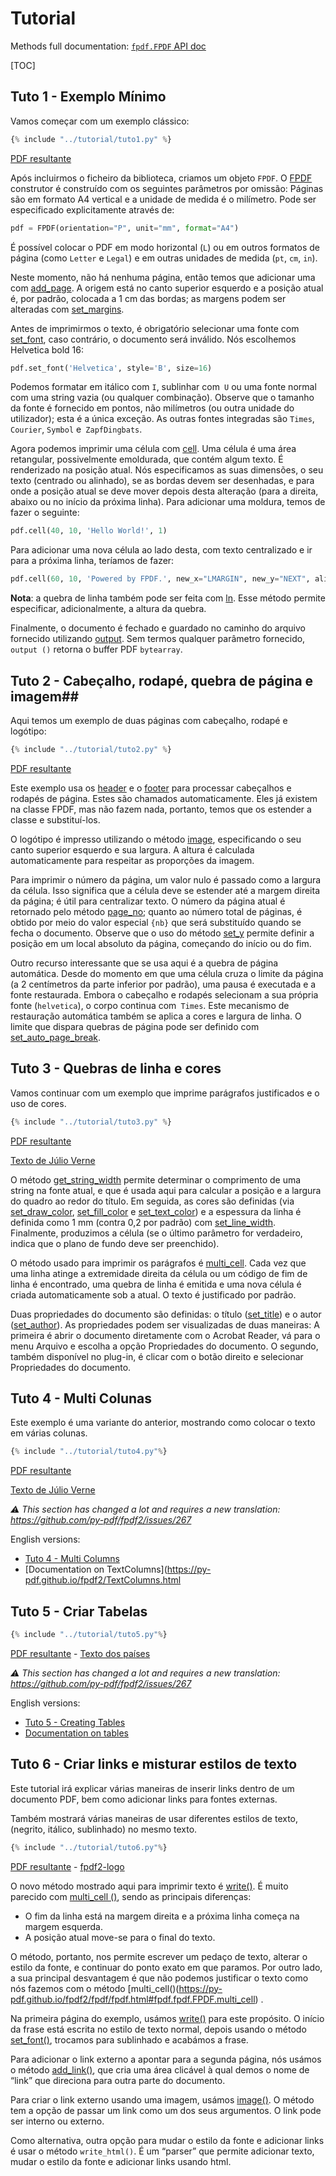 # Tutorial #

Methods full documentation: [`fpdf.FPDF` API doc](https://py-pdf.github.io/fpdf2/fpdf/fpdf.html#fpdf.fpdf.FPDF)

[TOC]

## Tuto 1 - Exemplo Mínimo ##

Vamos começar com um exemplo clássico:

```python
{% include "../tutorial/tuto1.py" %}
```

[PDF resultante](https://github.com/py-pdf/fpdf2/raw/master/tutorial/tuto1.pdf)

Após incluirmos o ficheiro da biblioteca, criamos um objeto `FPDF`. O
[FPDF](fpdf/fpdf.html#fpdf.fpdf.FPDF) construtor é construído com os seguintes parâmetros por omissão: 
Páginas são em formato A4 vertical e a unidade de medida é o milímetro.
Pode ser especificado explicitamente através de:

```python
pdf = FPDF(orientation="P", unit="mm", format="A4")
```

É possível colocar o PDF em modo horizontal (`L`) ou em outros formatos de página
(como `Letter` e `Legal`) e em outras unidades de medida (`pt`, `cm`, `in`).

Neste momento, não há nenhuma página, então temos que adicionar uma com
[add_page](fpdf/fpdf.html#fpdf.fpdf.FPDF.add_page). A origem está no canto superior esquerdo e a posição atual é, por padrão, colocada a 1 cm das bordas; as margens podem ser alteradas com [set_margins](fpdf/fpdf.html#fpdf.fpdf.FPDF.set_margins).

Antes de imprimirmos o texto, é obrigatório selecionar uma fonte com
[set_font](fpdf/fpdf.html#fpdf.fpdf.FPDF.set_font), caso contrário, o documento será inválido.
Nós escolhemos Helvetica bold 16:

```python
pdf.set_font('Helvetica', style='B', size=16)
```
Podemos formatar em itálico com `I`, sublinhar com` U` ou uma fonte normal
com uma string vazia (ou qualquer combinação). Observe que o tamanho da fonte é fornecido em pontos, não milímetros (ou outra unidade do utilizador); esta é a única exceção.
As outras fontes integradas são `Times`,` Courier`, `Symbol` e` ZapfDingbats`.

Agora podemos imprimir uma célula com [cell](fpdf/fpdf.html#fpdf.fpdf.FPDF.cell). Uma célula é uma área retangular, possivelmente emoldurada, que contém algum texto. É renderizado na posição atual. Nós especificamos as suas dimensões, o seu texto (centrado ou alinhado), se as bordas devem ser desenhadas, e para onde a posição atual se deve mover depois desta alteração (para a direita, abaixo ou no início da próxima linha). Para adicionar uma moldura, temos de fazer o seguinte:

```python
pdf.cell(40, 10, 'Hello World!', 1)
```

Para adicionar uma nova célula ao lado desta, com texto centralizado e ir para a próxima linha, teríamos de fazer:

```python
pdf.cell(60, 10, 'Powered by FPDF.', new_x="LMARGIN", new_y="NEXT", align='C')
```

**Nota**: a quebra de linha também pode ser feita com [ln](fpdf/fpdf.html#fpdf.fpdf.FPDF.ln). Esse método permite especificar, adicionalmente, a altura da quebra.

Finalmente, o documento é fechado e guardado no caminho do arquivo fornecido utilizando
[output](fpdf/fpdf.html#fpdf.fpdf.FPDF.output). Sem termos qualquer parâmetro fornecido, `output ()` retorna o buffer PDF `bytearray`.

## Tuto 2 - Cabeçalho, rodapé, quebra de página e imagem##

Aqui temos um exemplo de duas páginas com cabeçalho, rodapé e logótipo:

```python
{% include "../tutorial/tuto2.py" %}
```

[PDF resultante](https://github.com/py-pdf/fpdf2/raw/master/tutorial/tuto2.pdf)

Este exemplo usa os [header](fpdf/fpdf.html#fpdf.fpdf.FPDF.header) e o [footer](fpdf/fpdf.html#fpdf.fpdf.FPDF.footer) para processar cabeçalhos e rodapés de página. Estes são chamados automaticamente. Eles já existem na classe FPDF, mas não fazem nada, portanto, temos que os estender a classe e substituí-los.

O logótipo é impresso utilizando o método [image](fpdf/fpdf.html#fpdf.fpdf.FPDF.image), especificando o seu canto superior esquerdo e sua largura. A altura é calculada automaticamente para respeitar as proporções da imagem.

Para imprimir o número da página, um valor nulo é passado como a largura da célula. Isso significa que a célula deve se estender até a margem direita da página; é útil para centralizar texto. O número da página atual é retornado pelo método [page_no](fpdf/fpdf.html#fpdf.fpdf.FPDF.page_no); quanto ao número total de páginas, é obtido por meio do valor especial `{nb}` que será substituído quando se fecha o documento.
Observe que o uso do método [set_y](fpdf/fpdf.html#fpdf.fpdf.FPDF.set_y) permite definir a posição em um local absoluto da página, começando do início ou do fim.

Outro recurso interessante que se usa aqui é a quebra de página automática. Desde do momento em que uma célula cruza o limite da página (a 2 centímetros da parte inferior por
padrão), uma pausa é executada e a fonte restaurada. Embora o cabeçalho e rodapés selecionam a sua própria fonte (`helvetica`), o corpo continua com` Times`.
Este mecanismo de restauração automática também se aplica a cores e largura de linha.
O limite que dispara quebras de página pode ser definido com
[set_auto_page_break](fpdf/fpdf.html#fpdf.fpdf.FPDF.set_auto_page_break).

## Tuto 3 - Quebras de linha e cores ##

Vamos continuar com um exemplo que imprime parágrafos justificados e o uso de cores.

```python
{% include "../tutorial/tuto3.py" %}
```

[PDF resultante](https://github.com/py-pdf/fpdf2/raw/master/tutorial/tuto3.pdf)

[Texto de Júlio Verne](https://github.com/py-pdf/fpdf2/raw/master/tutorial/20k_c1.txt)

O método [get_string_width](fpdf/fpdf.html#fpdf.fpdf.FPDF.get_string_width) permite determinar o comprimento de uma string na fonte atual, e que é usada aqui para calcular a posição e a largura do quadro ao redor do título. Em seguida, as cores são definidas (via [set_draw_color](fpdf/fpdf.html#fpdf.fpdf.FPDF.set_draw_color), [set_fill_color](fpdf/fpdf.html#fpdf.fpdf.FPDF.set_fill_color) e [set_text_color](fpdf/fpdf.html#fpdf.fpdf.FPDF.set_text_color)) e a espessura da linha é definida como 1 mm (contra 0,2 por padrão) com [set_line_width](fpdf/fpdf.html#fpdf.fpdf.FPDF.set_line_width). Finalmente, produzimos a célula (se o último parâmetro for verdadeiro, indica que o plano de fundo deve ser preenchido).

O método usado para imprimir os parágrafos é [multi_cell](fpdf/fpdf.html#fpdf.fpdf.FPDF.multi_cell).
Cada vez que uma linha atinge a extremidade direita da célula ou um código de fim de linha é encontrado, uma quebra de linha é emitida e uma nova célula é criada automaticamente sob a atual. O texto é justificado por padrão.

Duas propriedades do documento são definidas: o título
([set_title](fpdf/fpdf.html#fpdf.fpdf.FPDF.set_title)) e o autor
([set_author](fpdf/fpdf.html#fpdf.fpdf.FPDF.set_author)). As propriedades podem ser visualizadas de duas maneiras:
A primeira é abrir o documento diretamente com o Acrobat Reader, vá para o menu Arquivo
e escolha a opção Propriedades do documento. 
O segundo, também disponível no plug-in, é clicar com o botão direito e selecionar Propriedades do documento.

## Tuto 4 - Multi Colunas ##

Este exemplo é uma variante do anterior, mostrando como colocar o texto em várias colunas.

```python
{% include "../tutorial/tuto4.py"%}
```

[PDF resultante](https://github.com/py-pdf/fpdf2/raw/master/tutorial/tuto4.pdf)

[Texto de Júlio Verne](https://github.com/py-pdf/fpdf2/raw/master/tutorial/20k_c1.txt)

_⚠️ This section has changed a lot and requires a new translation: <https://github.com/py-pdf/fpdf2/issues/267>_

English versions:

* [Tuto 4 - Multi Columns](https://py-pdf.github.io/fpdf2/Tutorial.html#tuto-4-multi-columns)
* [Documentation on TextColumns](https://py-pdf.github.io/fpdf2/TextColumns.html


## Tuto 5 - Criar Tabelas ##

```python
{% include "../tutorial/tuto5.py"%}
```

[PDF resultante](https://github.com/py-pdf/fpdf2/raw/master/tutorial/tuto5.pdf) -
[Texto dos países](https://github.com/py-pdf/fpdf2/raw/master/tutorial/countries.txt)

_⚠️ This section has changed a lot and requires a new translation: <https://github.com/py-pdf/fpdf2/issues/267>_

English versions:

* [Tuto 5 - Creating Tables](https://py-pdf.github.io/fpdf2/Tutorial.html#tuto-5-creating-tables)
* [Documentation on tables](https://py-pdf.github.io/fpdf2/Tables.html)

## Tuto 6 - Criar links e misturar estilos de texto ##

Este tutorial irá explicar várias maneiras de inserir links dentro de um documento PDF, bem como adicionar links para fontes externas.

Também mostrará várias maneiras de usar diferentes estilos de texto, (negrito, itálico, sublinhado) no mesmo texto.

```python
{% include "../tutorial/tuto6.py"%}
```

[PDF resultante](https://github.com/py-pdf/fpdf2/raw/master/tutorial/tuto6.pdf) -
[fpdf2-logo](https://raw.githubusercontent.com/py-pdf/fpdf2/master/docs/fpdf2-logo.png)



O novo método mostrado aqui para imprimir texto é [write()](https://py-pdf.github.io/fpdf2/fpdf/fpdf.html#fpdf.fpdf.FPDF.write). É muito parecido com [multi_cell ()](https://py-pdf.github.io/fpdf2/fpdf/fpdf.html#fpdf.fpdf.FPDF.multi_cell), sendo as principais diferenças:

- O fim da linha está na margem direita e a próxima linha começa na 
  margem esquerda.
- A posição atual move-se para o final do texto.

O método, portanto, nos permite escrever um pedaço de texto, alterar o estilo da fonte, e continuar do ponto exato em que paramos.
Por outro lado, a sua principal desvantagem é que não podemos justificar o texto como nós fazemos com o método [multi_cell()(https://py-pdf.github.io/fpdf2/fpdf/fpdf.html#fpdf.fpdf.FPDF.multi_cell) .

Na primeira página do exemplo, usámos [write()](https://py-pdf.github.io/fpdf2/fpdf/fpdf.html#fpdf.fpdf.FPDF.write)
para este propósito. O início da frase está escrita no estilo de texto normal, depois usando o  método [set_font()](https://py-pdf.github.io/fpdf2/fpdf/fpdf.html#fpdf.fpdf.FPDF.set_font), trocamos para sublinhado e acabámos a frase.

Para adicionar o link externo a apontar para a segunda página, nós usámos o método [add_link()](https://py-pdf.github.io/fpdf2/fpdf/fpdf.html#fpdf.fpdf.FPDF.add_link), que cria uma área clicável à qual demos o nome de “link” que direciona para outra parte do documento.

Para criar o link externo usando uma imagem, usámos [image()](https://py-pdf.github.io/fpdf2/fpdf/fpdf.html#fpdf.fpdf.FPDF.image). O método tem a opção de passar um link como um dos seus argumentos. O link pode ser interno ou externo.

Como alternativa, outra opção para mudar o estilo da fonte e adicionar links é usar o método `write_html()`. É um “parser” que permite adicionar texto, mudar o estilo da fonte e adicionar links usando html.
